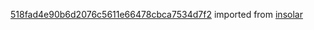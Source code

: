 [518fad4e90b6d2076c5611e66478cbca7534d7f2](https://github.com/insolar/insolar/commit/518fad4e90b6d2076c5611e66478cbca7534d7f2) imported from [insolar](https://github.com/insolar/insolar)
